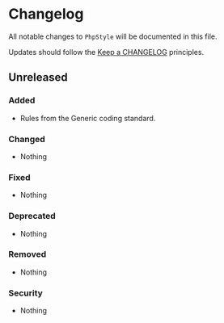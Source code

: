 # Changelog

All notable changes to `PhpStyle` will be documented in this file.

Updates should follow the [Keep a CHANGELOG](http://keepachangelog.com/) principles.

## Unreleased

### Added
- Rules from the Generic coding standard.

### Changed
- Nothing

### Fixed
- Nothing

### Deprecated
- Nothing

### Removed
- Nothing

### Security
- Nothing
